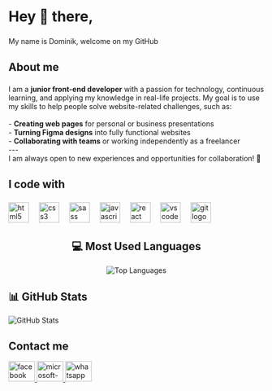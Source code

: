 <h1 align="left">Hey 👋 there,</h1>

###

<p align="left">My name is Dominik, welcome on my GitHub</p>

###

<h2 align="left">About me</h2>

###

I am a **junior front-end developer** with a passion for technology, continuous learning, and applying my knowledge in real-life projects. My goal is to use my skills to help people solve website-related challenges, such as:  <br><br>- **Creating web pages** for personal or business presentations  <br>- **Turning Figma designs** into fully functional websites  <br>- **Collaborating with teams** or working independently as a freelancer  <br>---<br>I am always open to new experiences and opportunities for collaboration! 🚀

###

<h2 align="left">I code with</h2>

###

<div align="left">
  <img src="https://cdn.jsdelivr.net/gh/devicons/devicon/icons/html5/html5-original.svg" height="40" alt="html5 logo"  />
  <img width="12" />
  <img src="https://cdn.jsdelivr.net/gh/devicons/devicon/icons/css3/css3-original.svg" height="40" alt="css3 logo"  />
  <img width="12" />
  <img src="https://cdn.jsdelivr.net/gh/devicons/devicon/icons/sass/sass-original.svg" height="40" alt="sass logo"  />
  <img width="12" />
  <img src="https://cdn.jsdelivr.net/gh/devicons/devicon/icons/javascript/javascript-original.svg" height="40" alt="javascript logo"  />
  <img width="12" />
  <img src="https://cdn.jsdelivr.net/gh/devicons/devicon/icons/react/react-original.svg" height="40" alt="react logo"  />
  <img width="12" />
  <img src="https://cdn.jsdelivr.net/gh/devicons/devicon/icons/vscode/vscode-original.svg" height="40" alt="vscode logo"  />
  <img width="12" />
  <img src="https://cdn.jsdelivr.net/gh/devicons/devicon/icons/git/git-original.svg" height="40" alt="git logo"  />
</div>

###

<h2 align="center">💻 Most Used Languages</h2>

<p align="center">
  <img src="https://github-readme-stats.vercel.app/api/top-langs/?username=dominik-k88&layout=compact&theme=radical" alt="Top Languages">
</p>

###

<h2 align="left">📊 GitHub Stats</h2>

<p align="left">
  <img src="https://github-readme-stats.vercel.app/api?username=dominik-k88&show_icons=true&theme=radical" alt="GitHub Stats">
</p>

###

<h2> Contact me</h2>

<div align="left">
  <a href="https://www.facebook.com/profile.php?id=100011298286827" target="_blank">
    <img src="https://raw.githubusercontent.com/maurodesouza/profile-readme-generator/master/src/assets/icons/social/facebook/default.svg" width="52" height="40" alt="facebook logo"  />
  </a>
  <a href="mailto:dominik88k@seznam.cz" target="_blank">
    <img src="https://raw.githubusercontent.com/maurodesouza/profile-readme-generator/master/src/assets/icons/social/microsoft-outlook/default.svg" width="52" height="40" alt="microsoft-outlook logo" />
  </a>
   <a href="https://wa.me/420606125655" target="_blank">
    <img src="https://raw.githubusercontent.com/maurodesouza/profile-readme-generator/master/src/assets/icons/social/whatsapp/default.svg" width="52" height="40" alt="whatsapp logo" />
  </a>
</div>

###
